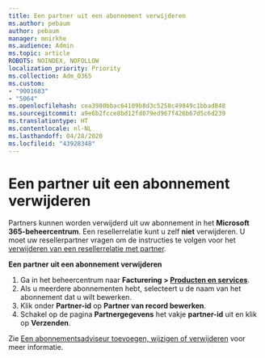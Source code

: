 ```yaml
---
title: Een partner uit een abonnement verwijderen
ms.author: pebaum
author: pebaum
manager: mnirkhe
ms.audience: Admin
ms.topic: article
ROBOTS: NOINDEX, NOFOLLOW
localization_priority: Priority
ms.collection: Adm_O365
ms.custom:
- "9001683"
- "5064"
ms.openlocfilehash: cea3980bbac64109b8d3c5258c49849c1bbad848
ms.sourcegitcommit: a9e6b2fcce8bd12fd079ed967f426b67d5c6d239
ms.translationtype: HT
ms.contentlocale: nl-NL
ms.lasthandoff: 04/28/2020
ms.locfileid: "43928348"
---
```

# <a name="remove-a-partner-from-a-subscription"></a>Een partner uit een abonnement verwijderen

Partners kunnen worden verwijderd uit uw abonnement in het **Microsoft 365-beheercentrum**. Een resellerrelatie kunt u zelf **niet** verwijderen. U moet uw resellerpartner vragen om de instructies te volgen voor het [verwijderen van een resellerrelatie met partner](https://docs.microsoft.com/partner-center/remove-a-relationship).

**Een partner uit een abonnement verwijderen**

1. Ga in het beheercentrum naar **Facturering > [Producten en services](https://go.microsoft.com/fwlink/p/?linkid=842054)**.
2. Als u meerdere abonnementen hebt, selecteert u de naam van het abonnement dat u wilt bewerken.
3. Klik onder **Partner-id** op **Partner van record bewerken**.
4. Schakel op de pagina **Partnergegevens** het vakje **partner-id** uit en klik op **Verzenden**.

Zie [Een abonnementsadviseur toevoegen, wijzigen of verwijderen](https://docs.microsoft.com/microsoft-365/admin/misc/add-partner?view=o365-worldwide) voor meer informatie.
